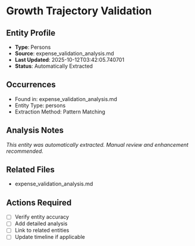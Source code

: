 # Growth Trajectory Validation

## Entity Profile
- **Type**: Persons
- **Source**: expense_validation_analysis.md
- **Last Updated**: 2025-10-12T03:42:05.740701
- **Status**: Automatically Extracted

## Occurrences
- Found in: expense_validation_analysis.md
- Entity Type: persons
- Extraction Method: Pattern Matching

## Analysis Notes
*This entity was automatically extracted. Manual review and enhancement recommended.*

## Related Files
- expense_validation_analysis.md

## Actions Required
- [ ] Verify entity accuracy
- [ ] Add detailed analysis
- [ ] Link to related entities
- [ ] Update timeline if applicable
